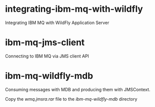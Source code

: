 # integrating-ibm-mq-with-wildfly
Integrating IBM MQ with WildFly Application Server

# ibm-mq-jms-client
Connecting to IBM MQ via JMS client API

# ibm-mq-wildfly-mdb
Consuming messages with MDB and producing them with JMSContext.

Copy the _wmq.jmsra.rar_ file to the _ibm-mq-wildfly-mdb_ directory